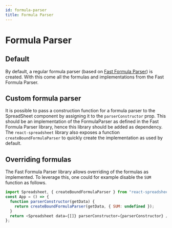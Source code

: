 ```yaml
---
id: formula-parser
title: Formula Parser
---
```


# Formula Parser

## Default

By default, a regular formula parser (based on [Fast Formula Parser](https://github.com/LesterLyu/fast-formula-parser)) is created.
With this come all the formulas and implementations from the Fast Formula Parser.

## Custom formula parser

It is possible to pass a construction function for a formula parser to the SpreadSheet component by assigning it to the `parserConstructor` prop.
This should be an implementation of the FormulaParser as defined in the Fast Formula Parser library, hence this library should be added as dependency.
The `react-spreadsheet` library also exposes a function `createBoundFormulaParser` to quickly create the implementation as used by default.

## Overriding formulas

The Fast Formula Parser library allows overriding of the formulas as implemented.
To leverage this, one could for example disable the `SUM` function as follows.

```javascript
import Spreadsheet, { createBoundFormulaParser } from "react-spreadsheet";
const App = () => {
  function parserConstructor(getData) {
    return createBoundFormulaParser(getData, { SUM: undefined });
  }
  return <Spreadsheet data={[]} parserConstructor={parserConstructor} />;
};
```
